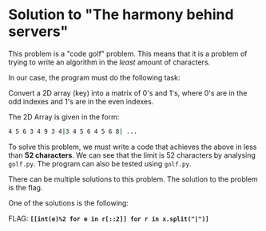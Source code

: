 # Solution to "The harmony behind servers"

This problem is a "code golf" problem. This means that it is a problem of trying to write an algorithm in the *least* amount of characters.

In our case, the program must do the following task:

Convert a 2D array (key) into a matrix of 0's and 1's, where 0's are in the odd indexes and 1's are in the even indexes.

The 2D Array is given in the form:

```sh
4 5 6 3 4 9 3 4|3 4 5 6 4 5 6 8| ...
```

To solve this problem, we must write a code that achieves the above in less than **52 characters**. We can see that the limit is 52 characters by analysing `golf.py`. The program can also be tested using `golf.py`.

There can be multiple solutions to this problem. The solution to the problem is the flag.

One of the solutions is the following:

FLAG: **`[[int(e)%2 for e in r[::2]] for r in x.split("|")]`**
